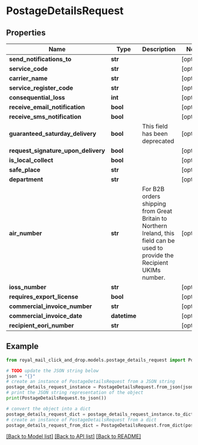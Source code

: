# PostageDetailsRequest


## Properties

Name | Type | Description | Notes
------------ | ------------- | ------------- | -------------
**send_notifications_to** | **str** |  | [optional] 
**service_code** | **str** |  | [optional] 
**carrier_name** | **str** |  | [optional] 
**service_register_code** | **str** |  | [optional] 
**consequential_loss** | **int** |  | [optional] 
**receive_email_notification** | **bool** |  | [optional] 
**receive_sms_notification** | **bool** |  | [optional] 
**guaranteed_saturday_delivery** | **bool** | This field has been deprecated | [optional] 
**request_signature_upon_delivery** | **bool** |  | [optional] 
**is_local_collect** | **bool** |  | [optional] 
**safe_place** | **str** |  | [optional] 
**department** | **str** |  | [optional] 
**air_number** | **str** | For B2B orders shipping from Great Britain to Northern Ireland, this field can be used to provide the Recipient UKIMs number. | [optional] 
**ioss_number** | **str** |  | [optional] 
**requires_export_license** | **bool** |  | [optional] 
**commercial_invoice_number** | **str** |  | [optional] 
**commercial_invoice_date** | **datetime** |  | [optional] 
**recipient_eori_number** | **str** |  | [optional] 

## Example

```python
from royal_mail_click_and_drop.models.postage_details_request import PostageDetailsRequest

# TODO update the JSON string below
json = "{}"
# create an instance of PostageDetailsRequest from a JSON string
postage_details_request_instance = PostageDetailsRequest.from_json(json)
# print the JSON string representation of the object
print(PostageDetailsRequest.to_json())

# convert the object into a dict
postage_details_request_dict = postage_details_request_instance.to_dict()
# create an instance of PostageDetailsRequest from a dict
postage_details_request_from_dict = PostageDetailsRequest.from_dict(postage_details_request_dict)
```
[[Back to Model list]](../README.md#documentation-for-models) [[Back to API list]](../README.md#documentation-for-api-endpoints) [[Back to README]](../README.md)


